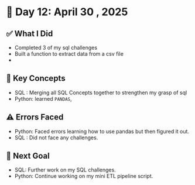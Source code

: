 # 📅 Day 12: April 30 , 2025

## ✅ What I Did

- Completed 3 of my sql challenges
- Built a function to extract data from a csv file
-

## 🧠 Key Concepts

- SQL : Merging all SQL Concepts together to strengthen my grasp of sql
- Python: learned `PANDAS`,

## ⚠️ Errors Faced

- Python: Faced errors learning how to use pandas but then figured it out.
- SQL : Did not face any challenges.

## 🎯 Next Goal

- SQL: Further work on my SQL challenges.
- Python: Continue working on my mini ETL pipeline script.

